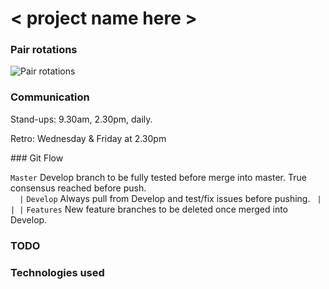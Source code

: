 # < project name here >


### Pair rotations

![Pair rotations](https://www.dropbox.com/s/irm91ziy4j69gio/pair-rotations.png?raw=1)


### Communication

Stand-ups:
9.30am, 2.30pm, daily.

Retro:
Wednesday & Friday at 2.30pm


### Git Flow

``` Master ```  Develop branch to be fully tested before merge into master. True consensus reached before push.   
```   | ```
``` Develop ```  Always pull from Develop and test/fix issues before pushing.
```  | | | ```
``` Features ```  New feature branches to be deleted once merged into Develop.


### TODO


### Technologies used